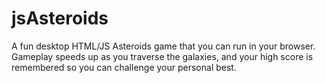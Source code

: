 # jsAsteroids

A fun desktop HTML/JS Asteroids game that you can run in your browser. Gameplay speeds up as you traverse the galaxies, and your high score is remembered so you can challenge your personal best.
